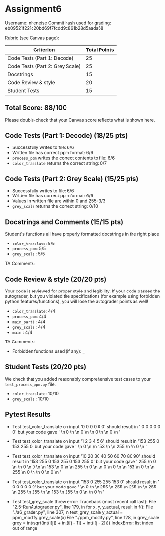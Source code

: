 # Assignment6

Username: nheneise
Commit hash used for grading: eb09521f221c20bd69f7fcdd9c861b28d5aada68

Rubric (see Canvas page):

| Criterion           | Total Points |
| ------------------- | ------------ |
| Code Tests (Part 1: Decode)   | 25           |
| Code Tests (Part 2: Grey Scale) | 25   |
| Docstrings  | 15           |
| Code Review & style   | 20           |
| Student Tests | 15    |

## Total Score: 88/100
Please double-check that your Canvas score reflects what is shown here.


## Code Tests (Part 1: Decode) (18/25 pts)

- Successfully writes to file: 6/6
- Written file has correct ppm format: 6/6
- `process_ppm` writes the correct contents to file: 6/6
- `color_translate` returns the correct string: 0/7


## Code Tests (Part 2: Grey Scale) (15/25 pts)

- Successfully writes to file: 6/6
- Written file has correct ppm format: 6/6
- Values in written file are within 0 and 255: 3/3
- `grey_scale` returns the correct string: 0/10


## Docstrings and Comments (15/15 pts)
Student's functions all have properly formatted docstrings in the right place
- `color_translate`: 5/5
- `process_ppm`: 5/5
- `grey_scale` : 5/5

TA Comments: 


## Code Review & style (20/20 pts)
Your code is reviewed for proper style and legibility.
If your code passes the autograder, but you violated the specifications (for example using forbidden python features/functions), you will lose the autograder points as well!
- `color_translate`: 4/4
- `process_ppm`: 4/4
- `main_part1` : 4/4
- `grey_scale` : 4/4
- `main` : 4/4

TA Comments: 

- Forbidden functions used (if any): _


## Student Tests (20/20 pts)
We check that you added reasonably comprehensive test cases to your `test_process_ppm.py` file.
- `color_translate`: 10/10
- `grey_scale` : 10/10

## Pytest Results
- Test test_color_translate on input '0 0 0 0 0 0' should result in '  0   0   0   0   0   0'
  but your code gave ' \n 0 \n \n 0 \n \n 0 \n \n 0 \n '
- Test test_color_translate on input '1 2 3 4 5 6' should result in '153 255   0 153 255   0'
  but your code gave ' \n 0 \n \n 153 \n \n 255 \n \n 0 \n '
- Test test_color_translate on input '10 20 30 40 50 60 70 80 90' should result in '153 255   0 153 255   0 153 255   0'
  but your code gave ' 255 \n 0 \n \n 0 \n 0 \n \n 153 \n 0 \n \n 255 \n 0 \n \n 0 \n 0 \n \n 153 \n 0 \n \n 255 \n 0 \n \n 0 \n 0 \n '
- Test test_color_translate on input '153 0 255 255 153 0' should result in '  0   0   0   0   0   0'
  but your code gave ' \n 0 \n \n 255 \n 255 \n 255 \n \n 255 \n 255 \n 255 \n \n 153 \n 255 \n 0 \n \n 0 \n '

- Test test_grey_scale threw error:
Traceback (most recent call last):
  File "2.5-RunAutograder.py", line 179, in <module>
    for x, y, y_actual, result in f():
  File "./a6_grader.py", line 307, in test_grey_scale
    y_actual = ppm_modify.grey_scale(x)
  File "./ppm_modify.py", line 128, in grey_scale
    grey = int(sqrt(int(i[j]) + int(i[j - 1]) + int(i[j - 2])))
IndexError: list index out of range



